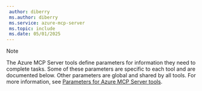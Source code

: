 ```yaml
---
 author: diberry
 ms.author: diberry
 ms.service: azure-mcp-server
 ms.topic: include
 ms.date: 05/01/2025
---
```



> [!NOTE]
> The Azure MCP Server tools define parameters for information they need to complete tasks. Some of these parameters are specific to each tool and are documented below. Other parameters are global and shared by all tools. For more information, see [Parameters for Azure MCP Server tools](../../tools/index.md#parameters-for-azure-mcp-server-tools).
